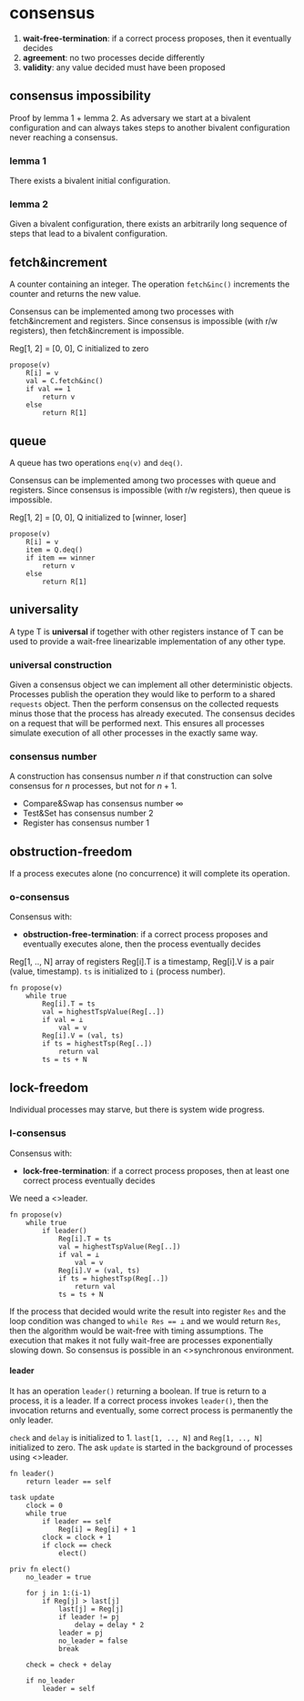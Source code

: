 # consensus

1. **wait-free-termination**: if a correct process proposes, then it eventually decides
2. **agreement**: no two processes decide differently
3. **validity**: any value decided must have been proposed

## consensus impossibility

Proof by lemma 1 + lemma 2. As adversary we start at a bivalent configuration and can always takes steps to another bivalent configuration never reaching a consensus.

### lemma 1

There exists a bivalent initial configuration.

### lemma 2

Given a bivalent configuration, there exists an arbitrarily long sequence of steps that lead to a bivalent configuration.

## fetch&increment

A counter containing an integer. The operation `fetch&inc()` increments the counter and returns the new value.

Consensus can be implemented among two processes with fetch&increment and registers. Since consensus is impossible (with r/w registers), then fetch&increment is impossible.

Reg[1, 2] = [0, 0], C initialized to zero

```
propose(v)
	R[i] = v
	val = C.fetch&inc()
	if val == 1
		return v
	else
		return R[1]
```

## queue

A queue has two operations `enq(v)` and `deq()`.

Consensus can be implemented among two processes with queue and registers. Since consensus is impossible (with r/w registers), then queue is impossible.

Reg[1, 2] = [0, 0], Q initialized to [winner, loser]

```
propose(v)
	R[i] = v
	item = Q.deq()
	if item == winner
		return v
	else
		return R[1]
```

## universality

A type T is **universal** if together with other registers instance of T can be used to provide a wait-free linearizable implementation of any other type.

### universal construction

Given a consensus object we can implement all other deterministic objects. Processes publish the operation they would like to perform to a shared `requests` object. Then the perform consensus on the collected requests minus those that the process has already executed. The consensus decides on a request that will be performed next. This ensures all processes simulate execution of all other processes in the exactly same way.

### consensus number

A construction has consensus number $n$ if that construction can solve consensus for $n$ processes, but not for $n+1$.

- Compare&Swap has consensus number $\infty$
- Test&Set has consensus number $2$
- Register has consensus number $1$

## obstruction-freedom

If a process executes alone (no concurrence) it will complete its operation.

### o-consensus

Consensus with:

- **obstruction-free-termination**: if a correct process proposes and eventually executes alone, then the process eventually decides

Reg[1, .., N] array of registers Reg[i].T is a timestamp, Reg[i].V is a pair (value, timestamp). `ts` is initialized to `i` (process number).

```
fn propose(v)
	while true
		Reg[i].T = ts
		val = highestTspValue(Reg[..])
		if val = ⊥
			val = v
		Reg[i].V = (val, ts)
		if ts = highestTsp(Reg[..])
			return val
		ts = ts + N
```

## lock-freedom

Individual processes may starve, but there is system wide progress.

### l-consensus

Consensus with:

- **lock-free-termination**: if a correct process proposes, then at least one correct process eventually decides

We need a <>leader.

```
fn propose(v)
	while true
		if leader()
			Reg[i].T = ts
			val = highestTspValue(Reg[..])
			if val = ⊥
				val = v
			Reg[i].V = (val, ts)
			if ts = highestTsp(Reg[..])
				return val
			ts = ts + N
```

If the process that decided would write the result into register `Res` and the loop condition was changed to `while Res == ⊥` and we would return `Res`, then the algorithm would be wait-free with timing assumptions. The execution that makes it not fully wait-free are processes exponentially slowing down. So consensus is possible in an <>synchronous environment.

#### leader

It has an operation `leader()` returning a boolean. If true is return to a process, it is a leader. If a correct process invokes `leader()`, then the invocation returns and eventually, some correct process is permanently the only leader.

`check` and `delay` is initialized to 1. `last[1, .., N]` and `Reg[1, .., N]` initialized to zero. The ask `update` is started in the background of processes using <>leader.

```
fn leader()
	return leader == self

task update
	clock = 0
	while true
		if leader == self
			Reg[i] = Reg[i] + 1
		clock = clock + 1
		if clock == check
			elect()

priv fn elect()
	no_leader = true

	for j in 1:(i-1)
		if Reg[j] > last[j]
			last[j] = Reg[j]
			if leader != pj
				delay = delay * 2
			leader = pj
			no_leader = false
			break

	check = check + delay

	if no_leader
		leader = self
```
